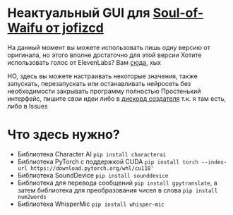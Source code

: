 # Неактуальный GUI для [Soul-of-Waifu от jofizcd](https://github.com/jofizcd/Soul-of-Waifu)

На данный момент вы можете использовать лишь одну версию от оригинала, но этого вполне достаточно для этой версии
Хотите использовать голос от ElevenLabs? Вам [сюда](https://github.com/jofizcd/Soul-of-Waifu), хых

НО, здесь вы можете настраивать некоторые значения, также запускать, перезапускать или останавливать нейросеть без необходимости закрывать программу полностью
Простенький интерфейс, пишите свои идеи либо в [дискорд создателя](https://discord.gg/6UvYzBKCZK) т.к. я там есть, либо в Issues

# Что здесь нужно?
- Библиотека Character AI `pip install characterai`
- Библиотека PyTorch с поддержкой CUDA `pip install torch --index-url https://download.pytorch.org/whl/cu118'`
- Библиотека SoundDevice `pip install sounddevice`
- Библиотека для перевода сообщений `pip install gpytranslate`, а затем библиотека для преобразования чисел в слова `pip install num2words`
- Библиотека WhisperMic `pip install whisper-mic`
